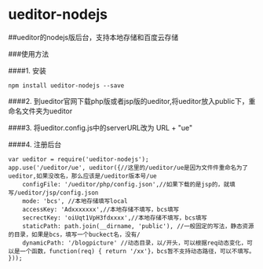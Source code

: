 ueditor-nodejs
=============

##ueditor的nodejs版后台，支持本地存储和百度云存储

###使用方法

####1. 安装

	npm install ueditor-nodejs --save

####2. 到ueditor官网下载php版或者jsp版的ueditor,将ueditor放入public下，重命名文件夹为ueditor

####3. 将ueditor.config.js中的serverURL改为 URL + "ue"

####4. 注册后台

	var ueditor = require('ueditor-nodejs');
    app.use('/ueditor/ue', ueditor({//这里的/ueditor/ue是因为文件件重命名为了ueditor,如果没改名，那么应该是/ueditor版本号/ue
        configFile: '/ueditor/php/config.json',//如果下载的是jsp的，就填写/ueditor/jsp/config.json
        mode: 'bcs', //本地存储填写local
        accessKey: 'Adxxxxxxx',//本地存储不填写，bcs填写
        secrectKey: 'oiUqt1VpH3fdxxxx',//本地存储不填写，bcs填写
        staticPath: path.join(__dirname, 'public'), //一般固定的写法，静态资源的目录，如果是bcs，填写一个buckect名，没有/
        dynamicPath: '/blogpicture' //动态目录，以/开头，可以根据req动态变化，可以是一个函数，function(req) { return '/xx'}，bcs暂不支持动态路径，可以不填写。
    }));
